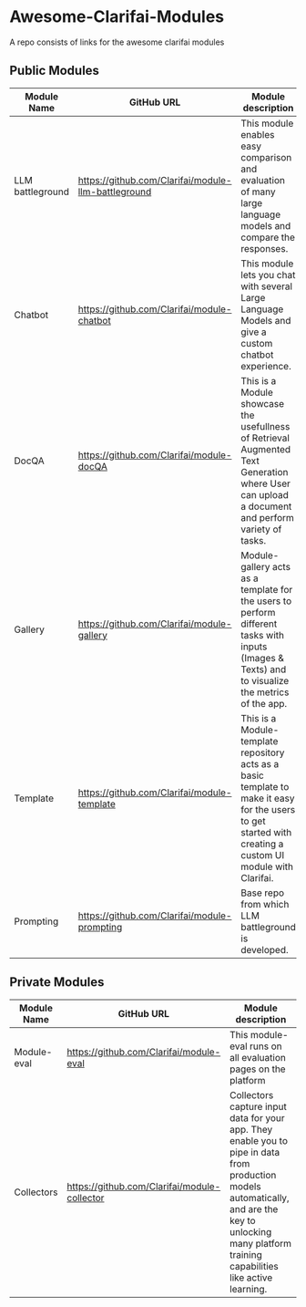 # Awesome-Clarifai-Modules
A repo consists of links for the awesome clarifai modules 

## Public Modules
| **Module Name** | **GitHub URL** | **Module description** |
|------------------|----------|---------------------------|
| LLM battleground | https://github.com/Clarifai/module-llm-battleground | This module enables easy comparison and evaluation of many large language models and compare the responses. |
| Chatbot | https://github.com/Clarifai/module-chatbot | This module lets you chat with several Large Language Models and give a custom chatbot experience. |
| DocQA | https://github.com/Clarifai/module-docQA| This is a Module showcase the usefullness of Retrieval Augmented Text Generation where User can upload a document and perform variety of tasks. |
| Gallery | https://github.com/Clarifai/module-gallery | Module-gallery acts as a template for the users to perform different tasks with inputs (Images & Texts) and to visualize the metrics of the app. |
| Template | https://github.com/Clarifai/module-template | This is a Module-template repository acts as a basic template to make it easy for the users to get started with creating a custom UI module with Clarifai. |
| Prompting | https://github.com/Clarifai/module-prompting | Base repo from which LLM battleground is developed. |


## Private Modules
| **Module Name** | **GitHub URL** | **Module description** |
|------------------|----------|---------------------------|
| Module-eval | https://github.com/Clarifai/module-eval | This module-eval runs on all evaluation pages on the platform |
| Collectors | https://github.com/Clarifai/module-collector | Collectors capture input data for your app. They enable you to pipe in data from production models automatically, and are the key to unlocking many platform training capabilities like active learning. |
